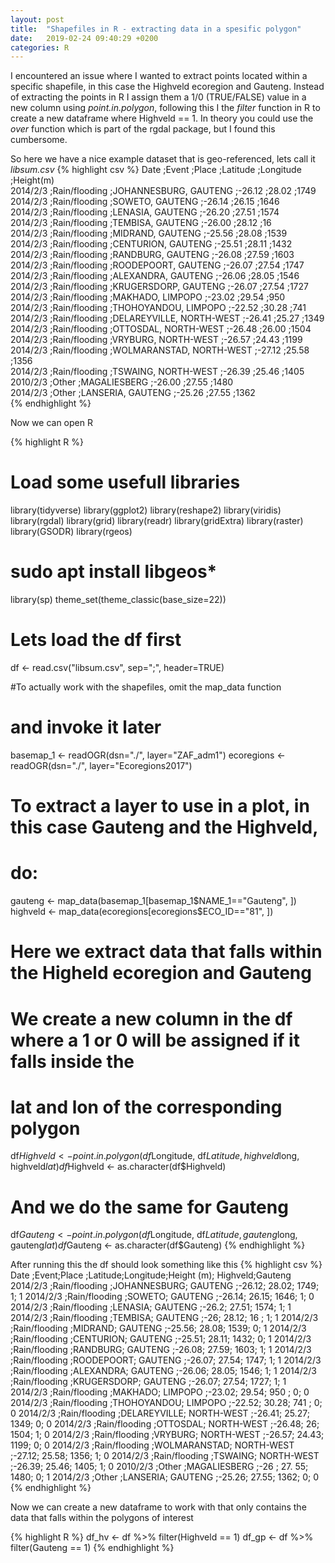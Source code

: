 ```yaml
---
layout: post
title:  "Shapefiles in R - extracting data in a spesific polygon"
date:   2019-02-24 09:40:29 +0200
categories: R  
---
```


I encountered an issue where I wanted to extract points located within
a specific shapefile, in this case the Highveld ecoregion and Gauteng.
Instead of extracting the points in R I assign them a 1/0 (TRUE/FALSE) value in
a new column using *point.in.polygon*, following this I the *filter* function
in R to create a new dataframe where Highveld == 1. In theory you could use the
*over* function which is part of the rgdal package, but I found this
cumbersome.

So here we have a nice example dataset that is geo-referenced, lets call it _libsum.csv_
{% highlight csv %}
Date     ;Event         ;Place                    ;Latitude  ;Longitude  ;Height(m)               
2014/2/3 ;Rain/flooding ;JOHANNESBURG, GAUTENG    ;-26.12    ;28.02      ;1749       		
2014/2/3 ;Rain/flooding ;SOWETO, GAUTENG          ;-26.14    ;26.15      ;1646       		
2014/2/3 ;Rain/flooding ;LENASIA, GAUTENG         ;-26.20    ;27.51      ;1574       		
2014/2/3 ;Rain/flooding ;TEMBISA, GAUTENG         ;-26.00    ;28.12      ;16         		
2014/2/3 ;Rain/flooding ;MIDRAND, GAUTENG         ;-25.56    ;28.08      ;1539       		
2014/2/3 ;Rain/flooding ;CENTURION, GAUTENG       ;-25.51    ;28.11      ;1432       		
2014/2/3 ;Rain/flooding ;RANDBURG, GAUTENG        ;-26.08    ;27.59      ;1603       		
2014/2/3 ;Rain/flooding ;ROODEPOORT, GAUTENG      ;-26.07    ;27.54      ;1747       		
2014/2/3 ;Rain/flooding ;ALEXANDRA, GAUTENG       ;-26.06    ;28.05      ;1546       		
2014/2/3 ;Rain/flooding ;KRUGERSDORP, GAUTENG     ;-26.07    ;27.54      ;1727       		
2014/2/3 ;Rain/flooding ;MAKHADO, LIMPOPO         ;-23.02    ;29.54      ;950        		
2014/2/3 ;Rain/flooding ;THOHOYANDOU, LIMPOPO     ;-22.52    ;30.28      ;741        		
2014/2/3 ;Rain/flooding ;DELAREYVILLE, NORTH-WEST ;-26.41    ;25.27      ;1349       		
2014/2/3 ;Rain/flooding ;OTTOSDAL, NORTH-WEST     ;-26.48    ;26.00      ;1504       		
2014/2/3 ;Rain/flooding ;VRYBURG, NORTH-WEST      ;-26.57    ;24.43      ;1199       		
2014/2/3 ;Rain/flooding ;WOLMARANSTAD, NORTH-WEST ;-27.12    ;25.58      ;1356       		
2014/2/3 ;Rain/flooding ;TSWAING, NORTH-WEST      ;-26.39    ;25.46      ;1405       		
2010/2/3 ;Other         ;MAGALIESBERG             ;-26.00    ;27.55      ;1480       		
2014/2/3 ;Other         ;LANSERIA, GAUTENG        ;-25.26    ;27.55      ;1362       		
{% endhighlight %}

Now we can open R

{% highlight R %}
# Load some usefull libraries
library(tidyverse)
library(ggplot2)
library(reshape2)
library(viridis)
library(rgdal)
library(grid)
library(readr)
library(gridExtra)
library(raster)
library(GSODR)
library(rgeos)
# sudo apt install libgeos\* 
library(sp)
theme_set(theme_classic(base_size=22))

# Lets load the df first
df <- read.csv("libsum.csv", sep=";", header=TRUE)

#To actually work with the shapefiles, omit the map_data function
# and invoke it later
basemap_1  <- readOGR(dsn="./", layer="ZAF_adm1")
ecoregions <- readOGR(dsn="./", layer="Ecoregions2017")

# To extract a layer to use in a plot, in this case Gauteng and the Highveld,
# do:
gauteng  <- map_data(basemap_1[basemap_1$NAME_1=="Gauteng", ])
highveld <- map_data(ecoregions[ecoregions$ECO_ID=="81", ])

# Here we extract data that falls within the Higheld ecoregion and Gauteng
# We create a new column in the df where a 1 or 0 will be assigned if it falls inside the
# lat and lon of the corresponding polygon
df$Highveld <- point.in.polygon(df$Longitude, df$Latitude, highveld$long, highveld$lat)
df$Highveld <- as.character(df$Highveld)

# And we do the same for Gauteng
df$Gauteng <- point.in.polygon(df$Longitude, df$Latitude, gauteng$long, gauteng$lat)
df$Gauteng <- as.character(df$Gauteng)
{% endhighlight %}

After running this the df should look something like this
{% highlight csv %}
Date     ;Event;Place                             ;Latitude;Longitude;Height (m); Highveld;Gauteng
2014/2/3 ;Rain/flooding ;JOHANNESBURG; GAUTENG    ;-26.12; 28.02;    1749;        1;       1
2014/2/3 ;Rain/flooding ;SOWETO; GAUTENG          ;-26.14; 26.15;    1646;        1;       0
2014/2/3 ;Rain/flooding ;LENASIA; GAUTENG         ;-26.2;  27.51;    1574;        1;       1
2014/2/3 ;Rain/flooding ;TEMBISA; GAUTENG         ;-26;    28.12;    16  ;        1;       1
2014/2/3 ;Rain/flooding ;MIDRAND; GAUTENG         ;-25.56; 28.08;    1539;        0;       1
2014/2/3 ;Rain/flooding ;CENTURION; GAUTENG       ;-25.51; 28.11;    1432;        0;       1
2014/2/3 ;Rain/flooding ;RANDBURG; GAUTENG        ;-26.08; 27.59;    1603;        1;       1
2014/2/3 ;Rain/flooding ;ROODEPOORT; GAUTENG      ;-26.07; 27.54;    1747;        1;       1
2014/2/3 ;Rain/flooding ;ALEXANDRA; GAUTENG       ;-26.06; 28.05;    1546;        1;       1
2014/2/3 ;Rain/flooding ;KRUGERSDORP; GAUTENG     ;-26.07; 27.54;    1727;        1;       1
2014/2/3 ;Rain/flooding ;MAKHADO; LIMPOPO         ;-23.02; 29.54;    950 ;        0;       0
2014/2/3 ;Rain/flooding ;THOHOYANDOU; LIMPOPO     ;-22.52; 30.28;    741 ;        0;       0
2014/2/3 ;Rain/flooding ;DELAREYVILLE; NORTH-WEST ;-26.41; 25.27;    1349;        0;       0
2014/2/3 ;Rain/flooding ;OTTOSDAL; NORTH-WEST     ;-26.48; 26;       1504;        1;       0
2014/2/3 ;Rain/flooding ;VRYBURG; NORTH-WEST      ;-26.57; 24.43;    1199;        0;       0
2014/2/3 ;Rain/flooding ;WOLMARANSTAD; NORTH-WEST ;-27.12; 25.58;    1356;        1;       0
2014/2/3 ;Rain/flooding ;TSWAING; NORTH-WEST      ;-26.39; 25.46;    1405;        1;       0
2010/2/3 ;Other         ;MAGALIESBERG             ;-26   ; 27. 55;   1480;        0;       1
2014/2/3 ;Other         ;LANSERIA; GAUTENG        ;-25.26; 27.55;    1362;        0;       0
{% endhighlight %}

Now we can create a new dataframe to work with that only contains the data that
falls within the polygons of interest

{% highlight R %}
df_hv <- df %>% filter(Highveld == 1)
df_gp <- df %>% filter(Gauteng == 1)
{% endhighlight %}
